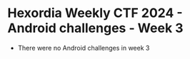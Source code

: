 # Hexordia Weekly CTF 2024 - Android challenges - Week 3

- There were no Android challenges in week 3